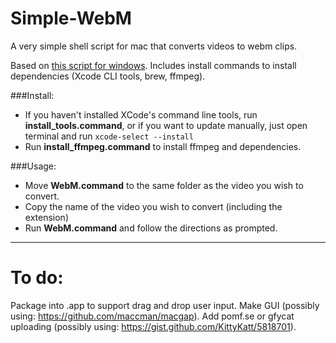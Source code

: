 Simple-WebM
===========

A very simple shell script for mac that converts videos to webm clips.

Based on [this script for windows](http://www.neogaf.com/forum/showpost.php?p=107330048&postcount=1471). Includes install commands to install dependencies (Xcode CLI tools, brew, ffmpeg).

###Install:
* If you haven't installed XCode's command line tools, run **install_tools.command**, or if you want to update manually, just open terminal and run `xcode-select --install`
* Run **install_ffmpeg.command** to install ffmpeg and dependencies.

###Usage: 
* Move **WebM.command** to the same folder as the video you wish to convert.
* Copy the name of the video you wish to convert (including the extension)
* Run **WebM.command** and follow the directions as prompted.

---------------------------------

To do:
======

Package into .app to support drag and drop user input. Make GUI (possibly using: https://github.com/maccman/macgap). Add pomf.se or gfycat uploading (possibly using: https://gist.github.com/KittyKatt/5818701).
